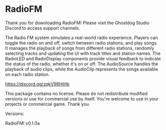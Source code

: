 # RadioFM
Thank you for downloading RadioFM! Please visit the Ghostdog Studio Discord to access support channels.

The Radio FM system simulates a real-world radio experience. Players can toggle the radio
on and off, switch between radio stations, and play songs. It manages the playback of
songs from different radio stations, randomly selecting tracks and updating the UI with
track titles and station names. The RadioLED and RadioDisplay components provide visual
feedback to indicate the status of the radio, whether it's on or off. The AudioSource
handles the playback of audio clips, while the AudioClip represents the songs available on
each radio station.

https://discord.gg/zqkV9RHjHb

This package contains no license. Please do not redistribute modified versions or use for commercial use by itself. You're welcome to use in your projects or commercial game. Thank you.

Versions:

RadioFM! v0.1.0a
